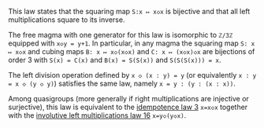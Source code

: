 This law states that the squaring map `S:x ↦ x◇x` is bijective and that all left multiplications square to its inverse.

The free magma with one generator for this law is isomorphic to `ℤ/3ℤ` equipped with `x◇y = y+1`.  In particular, in any magma the squaring map `S: x ↦ x◇x` and cubing maps `B: x ↦ x◇(x◇x)` and `C: x ↦ (x◇x)◇x` are bijections of order 3 with `S(x) = C(x)` and `B(x) = S(S(x))` and `S(S(S(x))) = x`.

The left division operation defined by `x ◇ (x : y) = y` (or equivalently `x : y = x ◇ (y ◇ y)`) satisfies the same law, namely `x = y : (y : (x : x))`.

Among quasigroups (more generally if right multiplications are injective or surjective), this law is equivalent to the [idempotence law 3](https://teorth.github.io/equational_theories/implications/?3) `x=x◇x` together with the [involutive left multiplications law 16](https://teorth.github.io/equational_theories/implications/?16) `x=y◇(y◇x)`.
